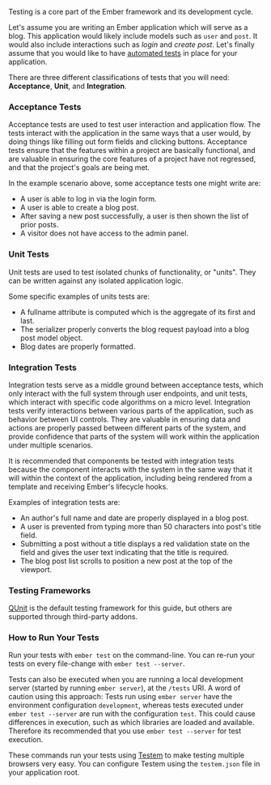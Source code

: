 Testing is a core part of the Ember framework and its development cycle.

Let's assume you are writing an Ember application which will serve as a blog.
This application would likely include models such as `user` and `post`. It would
also include interactions such as _login_ and _create post_. Let's finally
assume that you would like to have [automated tests] in place for your application.

There are three different classifications of tests that you will need:
**Acceptance**, **Unit**, and **Integration**.

### Acceptance Tests

Acceptance tests are used to test user interaction and application flow.  The tests interact
with the application in the same ways that a user would, by doing things like filling out
form fields and clicking buttons.  Acceptance tests ensure that the features within
a project are basically functional, and are valuable in ensuring the core features of a
project have not regressed, and that the project's goals are being met.

In the example scenario above, some acceptance tests one might write are:

* A user is able to log in via the login form.
* A user is able to create a blog post.
* After saving a new post successfully, a user is then shown the list of prior posts.
* A visitor does not have access to the admin panel.

### Unit Tests

Unit tests are used to test isolated chunks of functionality, or "units".
They can be written against any isolated application logic.

Some specific examples of units tests are:

* A fullname attribute is computed which is the aggregate of its first and last.
* The serializer properly converts the blog request payload into a blog post model object.
* Blog dates are properly formatted.

### Integration Tests

Integration tests serve as a middle ground between acceptance tests, which only interact
with the full system through user endpoints, and unit tests, which interact with specific
code algorithms on a micro level. Integration tests verify interactions between various
parts of the application, such as behavior between UI controls.  They are valuable
in ensuring data and actions are properly passed between different parts of the system, and
provide confidence that parts of the system will work within the application under multiple
scenarios.

It is recommended that components be tested with integration tests because the component
interacts with the system in the same way that it will within the context of the application,
including being rendered from a template and receiving Ember's lifecycle hooks.

Examples of integration tests are:

* An author's full name and date are properly displayed in a blog post.
* A user is prevented from typing more than 50 characters into post's title field.
* Submitting a post without a title displays a red validation state on the field and gives
the user text indicating that the title is required.
* The blog post list scrolls to position a new post at the top of the viewport.

### Testing Frameworks

[QUnit] is the default testing framework for this guide, but others are supported through
third-party addons.

### How to Run Your Tests

Run your tests with `ember test` on the command-line. You can re-run your tests on every
file-change with `ember test --server`.

Tests can also be executed when you are running a local development server (started by
running `ember server`), at the `/tests` URI.  A word of caution using this approach:
Tests run using `ember server` have the environment configuration `development`, whereas tests executed
under `ember test --server` are run with the configuration `test`.  This could cause
differences in execution, such as which libraries are loaded and available.  Therefore its
recommended that you use `ember test --server` for test execution.

These commands run your tests using [Testem] to make testing multiple browsers very easy. You
can configure Testem using the `testem.json` file in your application root.

[automated tests]: http://en.wikipedia.org/wiki/Test_automation
[QUnit]: http://qunitjs.com/
[Testem]: https://github.com/airportyh/testem
